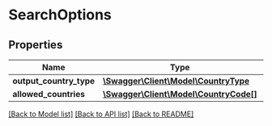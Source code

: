# SearchOptions

## Properties
Name | Type | Description | Notes
------------ | ------------- | ------------- | -------------
**output_country_type** | [**\Swagger\Client\Model\CountryType**](CountryType.md) |  | [optional] 
**allowed_countries** | [**\Swagger\Client\Model\CountryCode[]**](CountryCode.md) |  | [optional] 

[[Back to Model list]](../../README.md#documentation-for-models) [[Back to API list]](../../README.md#documentation-for-api-endpoints) [[Back to README]](../../README.md)

